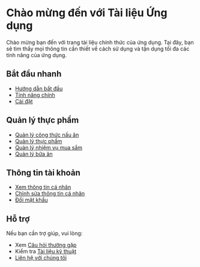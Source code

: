 # Chào mừng đến với Tài liệu Ứng dụng

Chào mừng bạn đến với trang tài liệu chính thức của ứng dụng. Tại đây, bạn sẽ tìm thấy mọi thông tin cần thiết về cách sử dụng và tận dụng tối đa các tính năng của ứng dụng.

## Bắt đầu nhanh

- [Hướng dẫn bắt đầu](user-guide/getting-started.md)
- [Tính năng chính](user-guide/features.md)
- [Cài đặt](user-guide/settings.md)

## Quản lý thực phẩm

- [Quản lý công thức nấu ăn](user-guide/recipes/list.md)
- [Quản lý thực phẩm](user-guide/food/items/list.md)
- [Quản lý nhiệm vụ mua sắm](user-guide/food/tasks/list.md)
- [Quản lý bữa ăn](user-guide/food/meal-plan/view.md)

## Thông tin tài khoản

- [Xem thông tin cá nhân](user-guide/profile/view.md)
- [Chỉnh sửa thông tin cá nhân](user-guide/profile/edit.md)
- [Đổi mật khẩu](user-guide/profile/change-password.md)

## Hỗ trợ

Nếu bạn cần trợ giúp, vui lòng:

- Xem [Câu hỏi thường gặp](user-guide/faq.md)
- Kiểm tra [Tài liệu kỹ thuật](technical/troubleshooting.md)
- [Liên hệ với chúng tôi](support.md)
